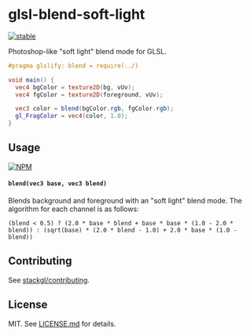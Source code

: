 # glsl-blend-soft-light

[![stable](http://badges.github.io/stability-badges/dist/stable.svg)](http://github.com/badges/stability-badges)

Photoshop-like "soft light" blend mode for GLSL.

```glsl
#pragma glslify: blend = require(../)

void main() {
  vec4 bgColor = texture2D(bg, vUv);
  vec4 fgColor = texture2D(foreground, vUv);

  vec3 color = blend(bgColor.rgb, fgColor.rgb);
  gl_FragColor = vec4(color, 1.0);
}
```

## Usage

[![NPM](https://nodei.co/npm/glsl-blend-soft-light.png)](https://nodei.co/npm/glsl-blend-soft-light/)

#### `blend(vec3 base, vec3 blend)`

Blends background and foreground with an "soft light" blend mode. The algorithm for each channel is as follows:

```
(blend < 0.5) ? (2.0 * base * blend + base * base * (1.0 - 2.0 * blend)) : (sqrt(base) * (2.0 * blend - 1.0) + 2.0 * base * (1.0 - blend))
```

## Contributing

See [stackgl/contributing](https://github.com/stackgl/contributing).

## License

MIT. See [LICENSE.md](http://github.com/mattdesl/glsl-blend-soft-light/blob/master/LICENSE.md) for details.
